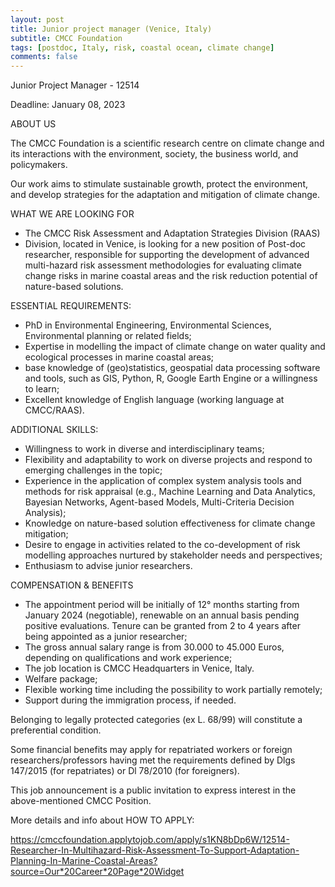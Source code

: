```yaml
---
layout: post
title: Junior project manager (Venice, Italy)
subtitle: CMCC Foundation
tags: [postdoc, Italy, risk, coastal ocean, climate change]
comments: false
---
```

Junior Project Manager - 12514

Deadline: January 08, 2023

ABOUT US

The CMCC Foundation is a scientific research centre on climate change and
its interactions with the environment, society, the business world, and
policymakers.

Our work aims to stimulate sustainable growth, protect the environment, and
develop strategies for the adaptation and mitigation of climate change.

WHAT WE ARE LOOKING FOR

- The CMCC Risk Assessment and Adaptation Strategies Division (RAAS)
- Division, located in Venice, is looking for a new position of Post-doc researcher, responsible for supporting the development of advanced multi-hazard risk assessment methodologies for evaluating climate change risks in marine coastal areas and the risk reduction potential of nature-based solutions.

ESSENTIAL REQUIREMENTS:

- PhD in Environmental Engineering, Environmental Sciences, Environmental planning or related fields;
- Expertise in modelling the impact of climate change on water quality and ecological processes in marine coastal areas;
- base knowledge of (geo)statistics, geospatial data processing software and tools, such as GIS, Python, R, Google Earth Engine or a willingness to learn;
- Excellent knowledge of English language (working language at CMCC/RAAS).

ADDITIONAL SKILLS:

- Willingness to work in diverse and interdisciplinary teams;
- Flexibility and adaptability to work on diverse projects and respond to emerging challenges in the topic;
- Experience in the application of complex system analysis tools and methods for risk appraisal (e.g., Machine Learning and Data Analytics, Bayesian Networks, Agent-based Models, Multi-Criteria Decision Analysis);
- Knowledge on nature-based solution effectiveness for climate change mitigation;
- Desire to engage in activities related to the co-development of risk modelling approaches  nurtured by stakeholder needs and perspectives;
- Enthusiasm to advise junior researchers.

COMPENSATION & BENEFITS

- The appointment period will be initially of 12° months starting from January 2024 (negotiable), renewable on an annual basis pending positive evaluations. Tenure can be granted from 2 to 4 years after being appointed as a junior researcher;
- The gross annual salary range is from 30.000 to 45.000 Euros, depending on qualifications and work experience;
- The job location is CMCC Headquarters in Venice, Italy.
- Welfare package;
- Flexible working time including the possibility to work partially remotely;
- Support during the immigration process, if needed.

Belonging to legally protected categories (ex L. 68/99) will constitute a
preferential condition.

Some financial benefits may apply for repatriated workers or foreign
researchers/professors having met the requirements defined by Dlgs 147/2015
(for repatriates) or Dl 78/2010 (for foreigners).

This job announcement is a public invitation to express interest in the
above-mentioned CMCC Position.

More details and info about HOW TO APPLY:

https://cmccfoundation.applytojob.com/apply/s1KN8bDp6W/12514-Researcher-In-Multihazard-Risk-Assessment-To-Support-Adaptation-Planning-In-Marine-Coastal-Areas?source=Our*20Career*20Page*20Widget
